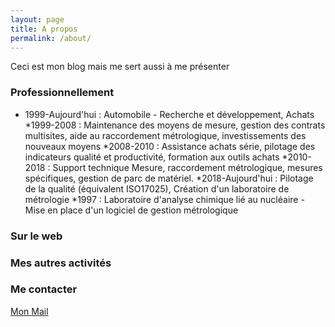 ```yaml
---
layout: page
title: A propos
permalink: /about/
---
```


Ceci est mon blog mais me sert aussi à me présenter

### Professionnellement
* 1999-Aujourd'hui : Automobile - Recherche et développement, Achats
  *1999-2008 : Maintenance des moyens de mesure, gestion des contrats multisites, aide au raccordement métrologique, investissements des nouveaux moyens
  *2008-2010 : Assistance achats série, pilotage des indicateurs qualité et productivité, formation aux outils achats
  *2010-2018 : Support technique Mesure, raccordement métrologique, mesures spécifiques, gestion de parc de matériel.
  *2018-Aujourd'hui : Pilotage de la qualité (équivalent ISO17025), Création d'un laboratoire de métrologie
 *1997 : Laboratoire d'analyse chimique lié au nucléaire - Mise en place d'un logiciel de gestion métrologique


### Sur le web



### Mes autres activités


### Me contacter

[Mon Mail](mailto:icemanfr75@gmail.com)
